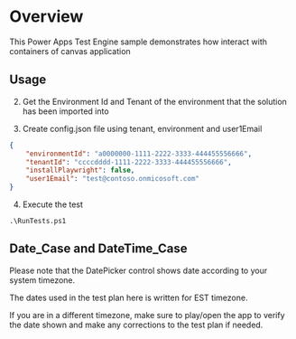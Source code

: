 # Overview

This Power Apps Test Engine sample demonstrates how interact with containers of canvas application

## Usage

2. Get the Environment Id and Tenant of the environment that the solution has been imported into

3. Create config.json file using tenant, environment and user1Email

```json
{
    "environmentId": "a0000000-1111-2222-3333-444455556666",
    "tenantId": "ccccdddd-1111-2222-3333-444455556666",
    "installPlaywright": false,
    "user1Email": "test@contoso.onmicosoft.com"
}
```

4. Execute the test

```pwsh
.\RunTests.ps1
```

## Date_Case and DateTime_Case

Please note that the DatePicker control shows date according to your system timezone.

The dates used in the test plan here is written for EST timezone. 

If you are in a different timezone, make sure to play/open the app to verify the date shown and make any corrections to the test plan if needed.
